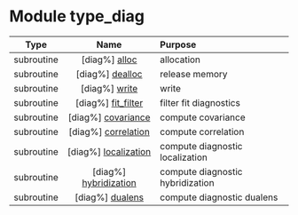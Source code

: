 # Module type_diag

| Type | Name | Purpose |
| :--: | :--: | :---------- |
| subroutine | [diag%] [alloc](https://github.com/benjaminmenetrier/bump/tree/master/src/type_diag.F90#L52) | allocation |
| subroutine | [diag%] [dealloc](https://github.com/benjaminmenetrier/bump/tree/master/src/type_diag.F90#L95) | release memory |
| subroutine | [diag%] [write](https://github.com/benjaminmenetrier/bump/tree/master/src/type_diag.F90#L121) | write |
| subroutine | [diag%] [fit_filter](https://github.com/benjaminmenetrier/bump/tree/master/src/type_diag.F90#L225) | filter fit diagnostics |
| subroutine | [diag%] [covariance](https://github.com/benjaminmenetrier/bump/tree/master/src/type_diag.F90#L361) | compute covariance |
| subroutine | [diag%] [correlation](https://github.com/benjaminmenetrier/bump/tree/master/src/type_diag.F90#L417) | compute correlation |
| subroutine | [diag%] [localization](https://github.com/benjaminmenetrier/bump/tree/master/src/type_diag.F90#L523) | compute diagnostic localization |
| subroutine | [diag%] [hybridization](https://github.com/benjaminmenetrier/bump/tree/master/src/type_diag.F90#L613) | compute diagnostic hybridization |
| subroutine | [diag%] [dualens](https://github.com/benjaminmenetrier/bump/tree/master/src/type_diag.F90#L694) | compute diagnostic dualens |
